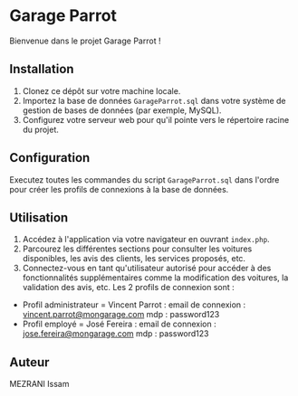 # Garage Parrot

Bienvenue dans le projet Garage Parrot !

## Installation

1. Clonez ce dépôt sur votre machine locale.
2. Importez la base de données `GarageParrot.sql` dans votre système de gestion de bases de données (par exemple, MySQL).
3. Configurez votre serveur web pour qu'il pointe vers le répertoire racine du projet.

## Configuration

Executez toutes les commandes du script `GarageParrot.sql` dans l'ordre pour créer les profils de connexions à la base de données.

## Utilisation

1. Accédez à l'application via votre navigateur en ouvrant `index.php`.
2. Parcourez les différentes sections pour consulter les voitures disponibles, les avis des clients, les services proposés, etc.
3. Connectez-vous en tant qu'utilisateur autorisé pour accéder à des fonctionnalités supplémentaires comme la modification des voitures, la validation des avis, etc.
Les 2 profils de connexion sont : 
  - Profil administrateur = Vincent Parrot : email de connexion : vincent.parrot@mongarage.com   mdp : password123
  - Profil employé = José Fereira : email de connexion : jose.fereira@mongarage.com   mdp : password123


## Auteur

MEZRANI Issam